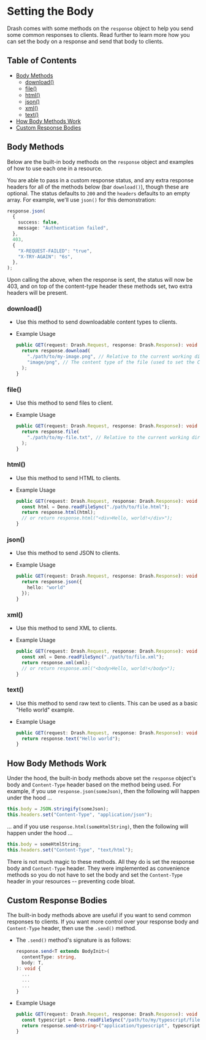 # Setting the Body

Drash comes with some methods on the `response` object to help you send some
common responses to clients. Read further to learn more how you can set the body
on a response and send that body to clients.

## Table of Contents

- [Body Methods]()
  - [download()](#download)
  - [file()](#file)
  - [html()](#html)
  - [json()](#json)
  - [xml()](#xml)
  - [text()](#text)
- [How Body Methods Work](#how-body-methods-work)
- [Custom Response Bodies](#custom-response-bodies)

## Body Methods

Below are the built-in body methods on the `response` object and examples of how
to use each one in a resource.

You are able to pass in a custom response status, and any extra response headers
for all of the methods below (bar `download()`), though these are optional. The
status defaults to `200` and the `headers` defaults to an empty array. For
example, we'll use `json()` for this demonstration:

```ts
response.json(
  {
    success: false,
    message: "Authentication failed",
  },
  403,
  {
    "X-REQUEST-FAILED": "true",
    "X-TRY-AGAIN": "6s",
  },
);
```

Upon calling the above, when the response is sent, the status will now be 403,
and on top of the content-type header these methods set, two extra headers will
be present.

### download()

- Use this method to send downloadable content types to clients.
- Example Usage

  ```typescript
  public GET(request: Drash.Request, response: Drash.Response): void {
    return response.download(
      "./path/to/my-image.png", // Relative to the current working directory that executed the entrypoint script
      "image/png", // The content type of the file (used to set the Content-Type header on the response)
    );
  }
  ```

### file()

- Use this method to send files to client.
- Example Usage

  ```typescript
  public GET(request: Drash.Request, response: Drash.Response): void {
    return response.file(
      "./path/to/my-file.txt", // Relative to the current working directory that executed the entrypoint script
    );
  }
  ```

### html()

- Use this method to send HTML to clients.
- Example Usage

  ```typescript
  public GET(request: Drash.Request, response: Drash.Response): void {
    const html = Deno.readFileSync("./path/to/file.html");
    return response.html(html);
    // or return response.html("<div>Hello, world!</div>");
  }
  ```

### json()

- Use this method to send JSON to clients.
- Example Usage

  ```typescript
  public GET(request: Drash.Request, response: Drash.Response): void {
    return response.json({
      hello: "world"
    });
  }
  ```

### xml()

- Use this method to send XML to clients.
- Example Usage

  ```typescript
  public GET(request: Drash.Request, response: Drash.Response): void {
    const xml = Deno.readFileSync("./path/to/file.xml");
    return response.xml(xml);
    // or return response.xml("<body>Hello, world!</body>");
  }
  ```

### text()

- Use this method to send raw text to clients. This can be used as a basic
  "Hello world" example.
- Example Usage

  ```typescript
  public GET(request: Drash.Request, response: Drash.Response): void {
    return response.text("Hello world");
  }
  ```

## How Body Methods Work

Under the hood, the built-in body methods above set the `response` object's body
and `Content-Type` header based on the method being used. For example, if you
use `response.json(someJson)`, then the following will happen under the hood ...

```typescript
this.body = JSON.stringify(someJson);
this.headers.set("Content-Type", "application/json");
```

... and if you use `response.html(someHtmlString)`, then the following will
happen under the hood ...

```typescript
this.body = someHtmlString;
this.headers.set("Content-Type", "text/html");
```

There is not much magic to these methods. All they do is set the response body
and `Content-Type` header. They were implemented as convenience methods so you
do not have to set the body and set the `Content-Type` header in your resources
-- preventing code bloat.

## Custom Response Bodies

The built-in body methods above are useful if you want to send common responses
to clients. If you want more control over your response body and `Content-Type`
header, then use the `.send()` method.

- The `.send()` method's signature is as follows:

  ```typescript
  response.send<T extends BodyInit>(
    contentType: string,
    body: T,
  ): void {
    ...
    ...
    ...
  }
  ```

- Example Usage

  ```typescript
  public GET(request: Drash.Request, response: Drash.Response): void {
    const typescript = Deno.readFileSync("/path/to/my/typescript/file.ts");
    return response.send<string>("application/typescript", typescript);
  }
  ```
